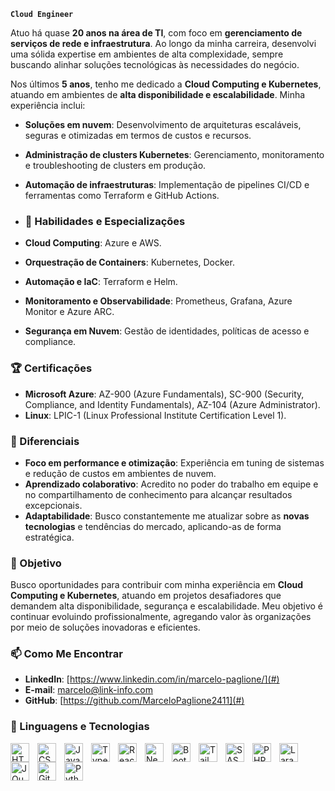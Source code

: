 **`Cloud Engineer`**  

Atuo há quase **20 anos na área de TI**, com foco em **gerenciamento de serviços de rede e infraestrutura**. Ao longo da minha carreira, desenvolvi uma sólida expertise em ambientes de alta complexidade, sempre buscando alinhar soluções tecnológicas às necessidades do negócio.

Nos últimos **5 anos**, tenho me dedicado a **Cloud Computing e Kubernetes**, atuando em ambientes de **alta disponibilidade e escalabilidade**. Minha experiência inclui:
- **Soluções em nuvem**: Desenvolvimento de arquiteturas escaláveis, seguras e otimizadas em termos de custos e recursos. 
- **Administração de clusters Kubernetes**: Gerenciamento, monitoramento e troubleshooting de clusters em produção.
- **Automação de infraestruturas**: Implementação de pipelines CI/CD e ferramentas como Terraform e GitHub Actions.

- ### 🚀 Habilidades e Especializações
- **Cloud Computing**: Azure e AWS.
- **Orquestração de Containers**: Kubernetes, Docker.
- **Automação e IaC**: Terraform e Helm.
- **Monitoramento e Observabilidade**: Prometheus, Grafana, Azure Monitor e Azure ARC.
- **Segurança em Nuvem**: Gestão de identidades, políticas de acesso e compliance.

### 🏆 Certificações
- **Microsoft Azure**: AZ-900 (Azure Fundamentals), SC-900 (Security, Compliance, and Identity Fundamentals), AZ-104 (Azure Administrator).
- **Linux**: LPIC-1 (Linux Professional Institute Certification Level 1).

### 🌟 Diferenciais
- **Foco em performance e otimização**: Experiência em tuning de sistemas e redução de custos em ambientes de nuvem.
- **Aprendizado colaborativo**: Acredito no poder do trabalho em equipe e no compartilhamento de conhecimento para alcançar resultados excepcionais.
- **Adaptabilidade**: Busco constantemente me atualizar sobre as **novas tecnologias** e tendências do mercado, aplicando-as de forma estratégica.

### 💼 Objetivo
Busco oportunidades para contribuir com minha experiência em **Cloud Computing e Kubernetes**, atuando em projetos desafiadores que demandem alta disponibilidade, segurança e escalabilidade. Meu objetivo é continuar evoluindo profissionalmente, agregando valor às organizações por meio de soluções inovadoras e eficientes.

### 📫 Como Me Encontrar
- **LinkedIn**: [https://www.linkedin.com/in/marcelo-paglione/](#)
- **E-mail**: [marcelo@link-info.com](#)
- **GitHub**: [https://github.com/MarceloPaglione2411](#)

### 🤖 Linguagens e Tecnologias

<img 
    align="left" 
    alt="HTML"
    title="HTML" 
    width="30px" 
    style="padding-right: 10px;" 
    src="https://cdn.jsdelivr.net/gh/devicons/devicon@latest/icons/html5/html5-original.svg" 
/>
<img 
    align="left" 
    alt="CSS" 
    title="CSS"
    width="30px" 
    style="padding-right: 10px;" 
    src="https://cdn.jsdelivr.net/gh/devicons/devicon@latest/icons/css3/css3-original.svg" 
/>
<img 
    align="left" 
    alt="JavaScript" 
    title="JavaScript"
    width="30px" 
    style="padding-right: 10px;" 
    src="https://cdn.jsdelivr.net/gh/devicons/devicon@latest/icons/javascript/javascript-original.svg" 
/>
<img 
    align="left" 
    alt="TypeScript"
    title="TypeScript" 
    width="30px" 
    style="padding-right: 10px;" 
    src="https://cdn.jsdelivr.net/gh/devicons/devicon@latest/icons/typescript/typescript-original.svg" 
/>
<img 
    align="left" 
    alt="React"
    title="React" 
    width="30px" 
    style="padding-right: 10px;" 
    src="https://cdn.jsdelivr.net/gh/devicons/devicon@latest/icons/react/react-original.svg" 
/>
<img 
    align="left" 
    alt="Next.js" 
    title="Next.js"
    width="30px" 
    style="padding-right: 10px;" 
    src="https://cdn.jsdelivr.net/gh/devicons/devicon@latest/icons/nextjs/nextjs-original.svg" 
/>
<img 
    align="left" 
    alt="Bootstrap"
    title="Bootstrap" 
    width="30px" 
    style="padding-right: 10px;" 
    src="https://cdn.jsdelivr.net/gh/devicons/devicon@latest/icons/bootstrap/bootstrap-original.svg" 
/>
<img 
    align="left" 
    alt="Tailwind" 
    title="Tailwind"
    width="30px" 
    style="padding-right: 10px;" 
    src="https://cdn.jsdelivr.net/gh/devicons/devicon@latest/icons/tailwindcss/tailwindcss-original.svg" 
/>
<img 
    align="left" 
    alt="SASS" 
    title="SASS"
    width="30px" 
    style="padding-right: 10px;" 
    src="https://cdn.jsdelivr.net/gh/devicons/devicon@latest/icons/sass/sass-original.svg" 
/>
<img 
    align="left" 
    alt="PHP" 
    title="PHP"
    width="30px" 
    style="padding-right: 10px;" 
    src="https://cdn.jsdelivr.net/gh/devicons/devicon@latest/icons/php/php-original.svg" 
/>
<img 
    align="left" 
    alt="Laravel" 
    title="Laravel"
    width="30px" 
    style="padding-right: 10px;" 
    src="https://cdn.jsdelivr.net/gh/devicons/devicon@latest/icons/laravel/laravel-original.svg" 
/>
<img 
    align="left" 
    alt="JQuery" 
    title="JQuery"
    width="30px" 
    style="padding-right: 10px;" 
    src="https://cdn.jsdelivr.net/gh/devicons/devicon@latest/icons/jquery/jquery-original.svg" 
/>
<img 
    align="left" 
    alt="Git" 
    title="Git"
    width="30px" 
    style="padding-right: 10px;" 
    src="https://cdn.jsdelivr.net/gh/devicons/devicon@latest/icons/git/git-original.svg" 
/>
<img 
    align="left" 
    alt="Python" 
    title="Python"
    width="30px" 
    style="padding-right: 10px;" 
    src="https://cdn.jsdelivr.net/gh/devicons/devicon@latest/icons/python/python-original.svg" 
/>

<br/>
<br/>



  

